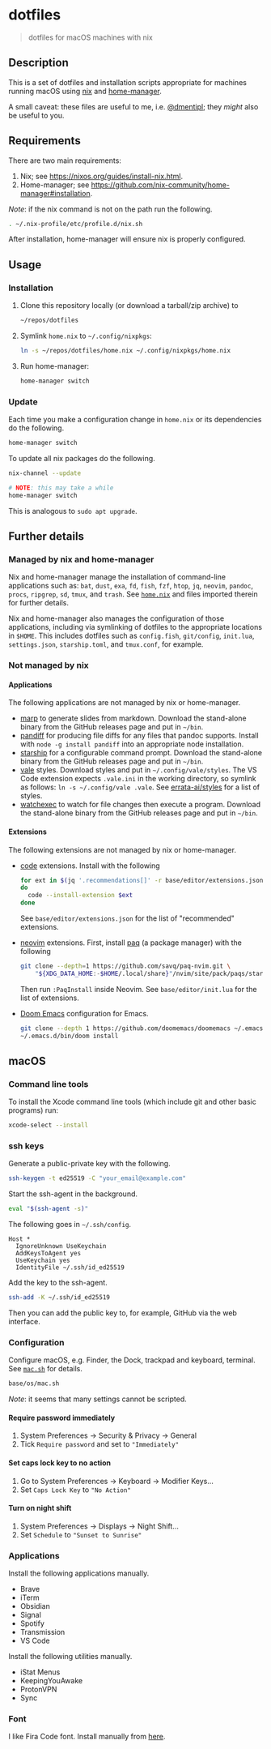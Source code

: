 # dotfiles

> dotfiles for macOS machines with nix

## Description

This is a set of dotfiles and installation scripts appropriate for machines running macOS using [nix](https://nixos.org/) and [home-manager](https://github.com/nix-community/home-manager).

A small caveat: these files are useful to me, i.e. [@dmentipl](https://github.com/dmentipl); they *might* also be useful to you.

## Requirements

There are two main requirements:

1. Nix; see <https://nixos.org/guides/install-nix.html>.
2. Home-manager; see <https://github.com/nix-community/home-manager#installation>.

*Note*: if the nix command is not on the path run the following.

```zsh
. ~/.nix-profile/etc/profile.d/nix.sh
```

After installation, home-manager will ensure nix is properly configured.

## Usage

### Installation

1. Clone this repository locally (or download a tarball/zip archive) to

    ```zsh
    ~/repos/dotfiles
    ```

2. Symlink `home.nix` to `~/.config/nixpkgs`:

    ```zsh
    ln -s ~/repos/dotfiles/home.nix ~/.config/nixpkgs/home.nix
    ```

3. Run home-manager:

    ```zsh
    home-manager switch
    ```

### Update

Each time you make a configuration change in `home.nix` or its dependencies do the following.

```zsh
home-manager switch
```

To update all nix packages do the following.

```zsh
nix-channel --update

# NOTE: this may take a while
home-manager switch
```

This is analogous to `sudo apt upgrade`.

## Further details

### Managed by nix and home-manager

Nix and home-manager manage the installation of command-line applications such as: `bat`, `dust`, `exa`, `fd`, `fish`, `fzf`, `htop`, `jq`, `neovim`, `pandoc`, `procs`, `ripgrep`, `sd`, `tmux`, and `trash`. See [`home.nix`](home.nix) and files imported therein for further details.

Nix and home-manager also manages the configuration of those applications, including via symlinking of dotfiles to the appropriate locations in `$HOME`. This includes dotfiles such as `config.fish`, `git/config`, `init.lua`, `settings.json`, `starship.toml`, and `tmux.conf`, for example.

### Not managed by nix

#### Applications

The following applications are not managed by nix or home-manager.

- [marp](https://github.com/marp-team/marp-cli) to generate slides from markdown. Download the stand-alone binary from the GitHub releases page and put in `~/bin`.
- [pandiff](https://github.com/davidar/pandiff) for producing file diffs for any files that pandoc supports. Install with `node -g install pandiff` into an appropriate node installation.
- [starship](https://github.com/starship/starship) for a configurable command prompt. Download the stand-alone binary from the GitHub releases page and put in `~/bin`.
- [vale](https://github.com/errata-ai/vale) styles. Download styles and put in `~/.config/vale/styles`. The VS Code extension expects `.vale.ini` in the working directory, so symlink as follows: `ln -s ~/.config/vale .vale`. See [errata-ai/styles](https://github.com/errata-ai/styles) for a list of styles.
- [watchexec](https://github.com/watchexec/watchexec) to watch for file changes then execute a program. Download the stand-alone binary from the GitHub releases page and put in `~/bin`.

#### Extensions

The following extensions are not managed by nix or home-manager.

- [code](https://code.visualstudio.com/) extensions. Install with the following

    ```zsh
    for ext in $(jq '.recommendations[]' -r base/editor/extensions.json)
    do
      code --install-extension $ext
    done
    ```

    See `base/editor/extensions.json` for the list of "recommended" extensions.

- [neovim](https://neovim.io/) extensions. First, install [paq](https://github.com/savq/paq-nvim) (a package manager) with the following

    ```zsh
    git clone --depth=1 https://github.com/savq/paq-nvim.git \
        "${XDG_DATA_HOME:-$HOME/.local/share}"/nvim/site/pack/paqs/start/paq-nvim
    ```

  Then run `:PaqInstall` inside Neovim. See `base/editor/init.lua` for the list of extensions.

- [Doom Emacs](https://github.com/doomemacs/doomemacs) configuration for Emacs.

    ```zsh
    git clone --depth 1 https://github.com/doomemacs/doomemacs ~/.emacs.d
    ~/.emacs.d/bin/doom install
    ```

## macOS

### Command line tools

To install the Xcode command line tools (which include git and other basic programs) run:

```zsh
xcode-select --install
```

### ssh keys

Generate a public-private key with the following.

```zsh
ssh-keygen -t ed25519 -C "your_email@example.com"
```

Start the ssh-agent in the background.

```zsh
eval "$(ssh-agent -s)"
```

The following goes in `~/.ssh/config`.

```text
Host *
  IgnoreUnknown UseKeychain
  AddKeysToAgent yes
  UseKeychain yes
  IdentityFile ~/.ssh/id_ed25519
```

Add the key to the ssh-agent.

```zsh
ssh-add -K ~/.ssh/id_ed25519
```

Then you can add the public key to, for example, GitHub via the web interface.

### Configuration

Configure macOS, e.g. Finder, the Dock, trackpad and keyboard, terminal. See [`mac.sh`](base/os/mac.sh) for details.

```zsh
base/os/mac.sh
```

*Note*: it seems that many settings cannot be scripted.

#### Require password immediately

1. System Preferences -> Security & Privacy -> General
2. Tick `Require password` and set to `"Immediately"`

#### Set caps lock key to no action

1. Go to System Preferences -> Keyboard -> Modifier Keys...
2. Set `Caps Lock Key` to `"No Action"`

#### Turn on night shift

1. System Preferences -> Displays -> Night Shift...
2. Set `Schedule` to `"Sunset to Sunrise"`

### Applications

Install the following applications manually.

- Brave
- iTerm
- Obsidian
- Signal
- Spotify
- Transmission
- VS Code

Install the following utilities manually.

- iStat Menus
- KeepingYouAwake
- ProtonVPN
- Sync

### Font

I like Fira Code font. Install manually from [here](https://github.com/tonsky/FiraCode).
